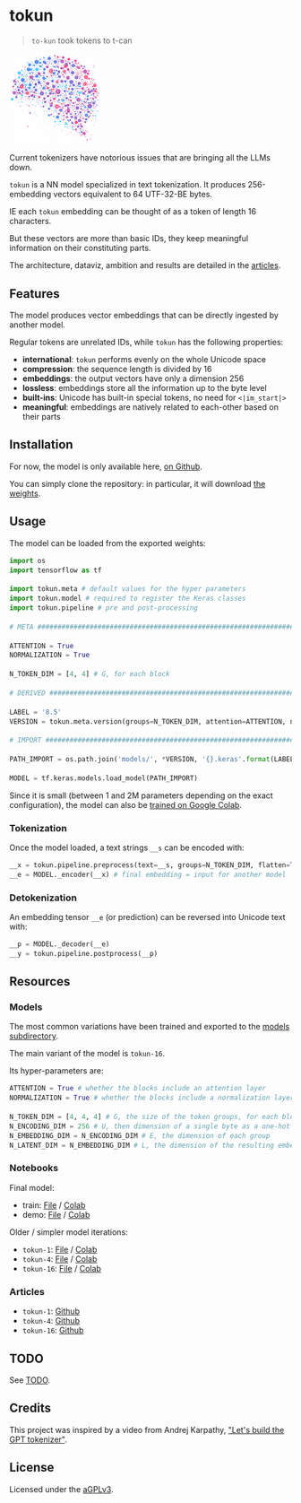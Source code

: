 # tokun

> `to-kun` took tokens to t-can

<img src="header.png" width="32%"/>

Current tokenizers have notorious issues that are bringing all the LLMs down.

`tokun` is a NN model specialized in text tokenization.
It produces 256-embedding vectors equivalent to 64 UTF-32-BE bytes.

IE each `tokun` embedding can be thought of as a token of length 16 characters.

But these vectors are more than basic IDs, they keep meaningful information on their constituting parts.

The architecture, dataviz, ambition and results are detailed in the [articles](../articles).

## Features

The model produces vector embeddings that can be directly ingested by another model.

Regular tokens are unrelated IDs, while `tokun` has the following properties:

- **international**: `tokun` performs evenly on the whole Unicode space
- **compression**: the sequence length is divided by 16
- **embeddings**: the output vectors have only a dimension 256
- **lossless**: embeddings store all the information up to the byte level
- **built-ins**: Unicode has built-in special tokens, no need for `<|im_start|>`
- **meaningful**: embeddings are natively related to each-other based on their parts

## Installation

For now, the model is only available here, [on Github](../tokun/).

You can simply clone the repository: in particular, it will download [the weights](../models/).

## Usage

The model can be loaded from the exported weights:

```python
import os
import tensorflow as tf

import tokun.meta # default values for the hyper parameters
import tokun.model # required to register the Keras classes
import tokun.pipeline # pre and post-processing

# META ########################################################################

ATTENTION = True
NORMALIZATION = True

N_TOKEN_DIM = [4, 4] # G, for each block

# DERIVED #####################################################################

LABEL = '8.5'
VERSION = tokun.meta.version(groups=N_TOKEN_DIM, attention=ATTENTION, normalization=NORMALIZATION)

# IMPORT ######################################################################

PATH_IMPORT = os.path.join('models/', *VERSION, '{}.keras'.format(LABEL))

MODEL = tf.keras.models.load_model(PATH_IMPORT)
```

Since it is small (between 1 and 2M parameters depending on the exact configuration), the model can also be [trained on Google Colab][notebook-file-tokun-train].

### Tokenization

Once the model loaded, a text strings `__s` can be encoded with:

```python
__x = tokun.pipeline.preprocess(text=__s, groups=N_TOKEN_DIM, flatten=True)
__e = MODEL._encoder(__x) # final embedding = input for another model
```

### Detokenization

An embedding tensor `__e` (or prediction) can be reversed into Unicode text with:

```python
__p = MODEL._decoder(__e)
__y = tokun.pipeline.postprocess(__p)
```

## Resources

### Models

The most common variations have been trained and exported to the [models subdirectory](../models/).

The main variant of the model is `tokun-16`.

Its hyper-parameters are:

```python
ATTENTION = True # whether the blocks include an attention layer
NORMALIZATION = True # whether the blocks include a normalization layer

N_TOKEN_DIM = [4, 4, 4] # G, the size of the token groups, for each block
N_ENCODING_DIM = 256 # U, then dimension of a single byte as a one-hot vector
N_EMBEDDING_DIM = N_ENCODING_DIM # E, the dimension of each group
N_LATENT_DIM = N_EMBEDDING_DIM # L, the dimension of the resulting embedding
```

### Notebooks

Final model:

- train: [File][notebook-file-tokun-train] / [Colab][notebook-colab-tokun-train]
- demo: [File][notebook-file-tokun-demo] / [Colab][notebook-colab-tokun-demo]

Older / simpler model iterations:

- `tokun-1`: [File][notebook-file-tokun-1] / [Colab][notebook-colab-tokun-1]
- `tokun-4`: [File][notebook-file-tokun-4] / [Colab][notebook-colab-tokun-4]
- `tokun-16`: [File][notebook-file-tokun-16] / [Colab][notebook-colab-tokun-16]

### Articles

- `tokun-1`: [Github][article-file-tokun-1]
- `tokun-4`: [Github][article-file-tokun-4]
- `tokun-16`: [Github][article-file-tokun-16]

## TODO

See [TODO](TODO.md).

## Credits

This project was inspired by a video from Andrej Karpathy, ["Let's build the GPT tokenizer"][youtube-karpathy-tokenizer].

## License

Licensed under the [aGPLv3](LICENSE.md).

[article-file-tokun-1]: ../articles/tokun.1.md
[article-file-tokun-4]: ../articles/tokun.4.md
[article-file-tokun-16]: ../articles/tokun.16.md
[article-medium-tokun-1]: ../articles/tokun.1.md
[article-medium-tokun-4]: ../articles/tokun.4.md
[article-medium-tokun-16]: ../articles/tokun.16.md
[article-notion-tokun-1]: https://apehex.notion.site/Tokun-1-e03c438a39fe49fcb2ce303eb63b2e73
[article-notion-tokun-4]: https://apehex.notion.site/Tokun-4-c8b4a3bd1270485a908287869553e9f2
[article-notion-tokun-16]: https://apehex.notion.site/Tokun-16-ecf35d5207ab401d85d3aa21d0b09538

[notebook-colab-tokun-1]: https://colab.research.google.com/github/apehex/tokun/blob/main/notebooks/tokun.1.ipynb
[notebook-colab-tokun-4]: https://colab.research.google.com/github/apehex/tokun/blob/main/notebooks/tokun.4.ipynb
[notebook-colab-tokun-16]: https://colab.research.google.com/github/apehex/tokun/blob/main/notebooks/tokun.16.ipynb
[notebook-colab-tokun-demo]: https://colab.research.google.com/github/apehex/tokun/blob/main/notebooks/tokun.demo.ipynb
[notebook-colab-tokun-train]: https://colab.research.google.com/github/apehex/tokun/blob/main/notebooks/tokun.train.ipynb
[notebook-file-tokun-1]: ../notebooks/tokun.1.ipynb
[notebook-file-tokun-4]: ../notebooks/tokun.4.ipynb
[notebook-file-tokun-16]: ../notebooks/tokun.16.ipynb
[notebook-file-tokun-demo]: ../notebooks/tokun.demo.ipynb
[notebook-file-tokun-train]: ../notebooks/tokun.train.ipynb
[notebook-hf-tokun-demo]: ../notebooks/tokun.demo.ipynb
[notebook-hf-tokun-train]: ../notebooks/tokun.train.ipynb
[notebook-kaggle-tokun-demo]: ../notebooks/tokun.demo.ipynb
[notebook-kaggle-tokun-train]: ../notebooks/tokun.train.ipynb

[youtube-karpathy-tokenizer]: https://www.youtube.com/watch?v=zduSFxRajkE
